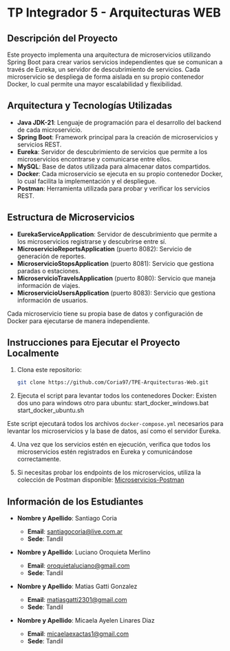 # TP Integrador 5 - Arquitecturas WEB

## Descripción del Proyecto

Este proyecto implementa una arquitectura de microservicios utilizando Spring Boot para crear varios servicios independientes que se comunican a través de Eureka, un servidor de descubrimiento de servicios. Cada microservicio se despliega de forma aislada en su propio contenedor Docker, lo cual permite una mayor escalabilidad y flexibilidad.

## Arquitectura y Tecnologías Utilizadas

- **Java JDK-21**: Lenguaje de programación para el desarrollo del backend de cada microservicio.
- **Spring Boot**: Framework principal para la creación de microservicios y servicios REST.
- **Eureka**: Servidor de descubrimiento de servicios que permite a los microservicios encontrarse y comunicarse entre ellos.
- **MySQL**: Base de datos utilizada para almacenar datos compartidos.
- **Docker**: Cada microservicio se ejecuta en su propio contenedor Docker, lo cual facilita la implementación y el despliegue.
- **Postman**: Herramienta utilizada para probar y verificar los servicios REST.

## Estructura de Microservicios

- **EurekaServiceApplication**: Servidor de descubrimiento que permite a los microservicios registrarse y descubrirse entre sí.
- **MicroservicioReportsApplication** (puerto 8082): Servicio de generación de reportes.
- **MicroservicioStopsApplication** (puerto 8081): Servicio que gestiona paradas o estaciones.
- **MicroservicioTravelsApplication** (puerto 8080): Servicio que maneja información de viajes.
- **MicroservicioUsersApplication** (puerto 8083): Servicio que gestiona información de usuarios.

Cada microservicio tiene su propia base de datos y configuración de Docker para ejecutarse de manera independiente.

## Instrucciones para Ejecutar el Proyecto Localmente

1. Clona este repositorio:
   ```bash
   git clone https://github.com/Coria97/TPE-Arquitecturas-Web.git

3. Ejecuta el script para levantar todos los contenedores Docker:
   Existen dos uno para windows otro para ubuntu:
   start_docker_windows.bat
   start_docker_ubuntu.sh

Este script ejecutará todos los archivos `docker-compose.yml` necesarios para levantar los microservicios y la base de datos, así como el servidor Eureka.

4. Una vez que los servicios estén en ejecución, verifica que todos los microservicios estén registrados en Eureka y comunicándose correctamente.

5. Si necesitas probar los endpoints de los microservicios, utiliza la colección de Postman disponible: [Microservicios-Postman](https://documenter.getpostman.com/view/24114875/2sAY55bduH)


## Información de los Estudiantes

- **Nombre y Apellido**: Santiago Coria
    
    - **Email**: santiagocoria@live.com.ar
    - **Sede**: Tandil
- **Nombre y Apellido**: Luciano Oroquieta Merlino
    
    - **Email**: oroquietaluciano@gmail.com
    - **Sede**: Tandil
- **Nombre y Apellido**: Matias Gatti Gonzalez
    
    - **Email**: matiasgatti2301@gmail.com
    - **Sede**: Tandil
- **Nombre y Apellido**: Micaela Ayelen Linares Diaz
    
    - **Email**: micaelaexactas1@gmail.com
    - **Sede**: Tandil

